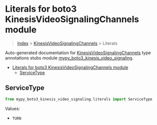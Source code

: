 # Literals for boto3 KinesisVideoSignalingChannels module

> [Index](..) > [KinesisVideoSignalingChannels](.) > Literals

Auto-generated documentation for
[KinesisVideoSignalingChannels](https://boto3.amazonaws.com/v1/documentation/api/latest/reference/services/kinesis-video-signaling.html#KinesisVideoSignalingChannels)
type annotations stubs module
[mypy_boto3_kinesis_video_signaling](https://pypi.org/project/mypy-boto3-kinesis-video-signaling/).

- [Literals for boto3 KinesisVideoSignalingChannels module](#literals-for-boto3-kinesisvideosignalingchannels-module)
  - [ServiceType](#servicetype)

## ServiceType

```python
from mypy_boto3_kinesis_video_signaling.literals import ServiceType
```

Values:

- `TURN`
